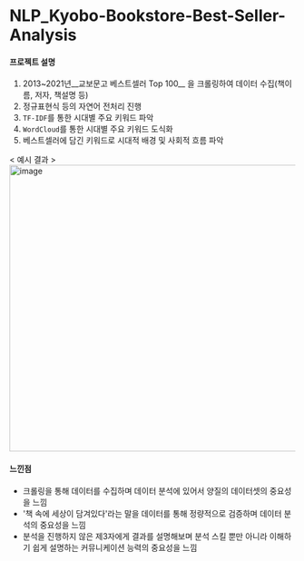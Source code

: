 # NLP_Kyobo-Bookstore-Best-Seller-Analysis

#### 프로젝트 설명

1. 2013~2021년__교보문고 베스트셀러 Top 100__ 을 크롤링하여 데이터 수집(책이름, 저자, 책설명 등)
3. 정규표현식 등의 자연어 전처리 진행
4. `TF-IDF`를 통한 시대별 주요 키워드 파악
5. `WordCloud`를 통한 시대별 주요 키워드 도식화
6. 베스트셀러에 담긴 키워드로 시대적 배경 및 사회적 흐름 파악

< 예시 결과 >
<img width="505" alt="image" src="https://user-images.githubusercontent.com/87609200/215253062-23586bc4-bfda-46c5-ae83-70edf012f266.png">


#### 느낀점
* 크롤링을 통해 데이터를 수집하며 데이터 분석에 있어서 양질의 데이터셋의 중요성을 느낌
* '책 속에 세상이 담겨있다'라는 말을 데이터를 통해 정량적으로 검증하며 데이터 분석의 중요성을 느낌
* 분석을 진행하지 않은 제3자에게 결과를 설명해보며 분석 스킬 뿐만 아니라 이해하기 쉽게 설명하는 커뮤니케이션 능력의 중요성을 느낌
